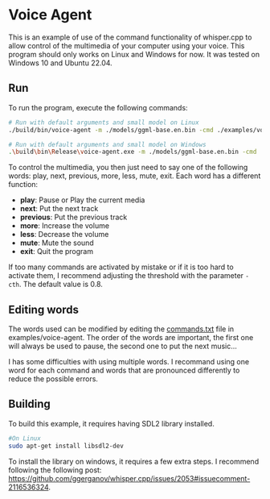 # Voice Agent
This is an example of use of the command functionality of whisper.cpp to allow control of the multimedia of your computer using your voice.
This program should only works on Linux and Windows for now. It was tested on Windows 10 and Ubuntu 22.04.
## Run
To run the program, execute the following commands:
```bash
# Run with default arguments and small model on Linux
./build/bin/voice-agent -m ./models/ggml-base.en.bin -cmd ./examples/voice-agent/commands.txt -ac 768 -t 3 -c 1

# Run with default arguments and small model on Windows
.\build\bin\Release\voice-agent.exe -m ./models/ggml-base.en.bin -cmd ./examples/voice-agent/commands.txt -ac 768 -t 3 -c 1
```

To control the multimedia, you then just need to say one of the following words: play, next, previous, more, less, mute, exit. Each word has a different function:
- **play**: Pause or Play the current media
- **next**: Put the next track
- **previous**: Put the previous track
- **more**: Increase the volume
- **less**: Decrease the volume
- **mute**: Mute the sound
- **exit**: Quit the program

If too many commands are activated by mistake or if it is too hard to activate them, I recommend adjusting the threshold with the parameter `-cth`. The default value is 0.8.

## Editing words
The words used can be modified by editing the [commands.txt](/examples/voice-agent/commands.txt) file in examples/voice-agent. The order of the words are important, the first one will always be used to pause, the second one to put the next music...

I has some difficulties with using multiple words. I recommand using one word for each command and words that are pronounced differently to reduce the possible errors.

## Building
To build this example, it requires having SDL2 library installed.
```bash
#On Linux
sudo apt-get install libsdl2-dev
```
To install the library on windows, it requires a few extra steps. 
I recommend following the following post: https://github.com/ggerganov/whisper.cpp/issues/2053#issuecomment-2116536324.

